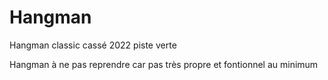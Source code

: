 # Hangman
Hangman classic cassé 2022 piste verte

Hangman à ne pas reprendre car pas très propre et fontionnel au minimum
